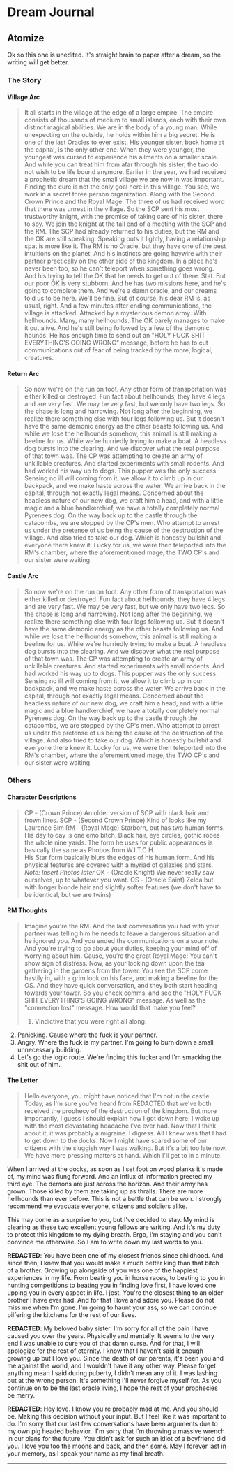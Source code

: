 # Dream Journal
## Atomize
Ok so this one is unedited. It's straight brain to paper after a dream, so the writing will get better.

### The Story
#### Village Arc
> It all starts in the village at the edge of a large empire. The empire consists of thousands of medium to small islands, each with their own distinct magical abilities.
We are in the body of a young man. While unexpecting on the outside, he holds within him a big secret. He is one of the last Oracles to ever exist. His younger sister, back home at the capital, is the only other one. When they were younger, the youngest was cursed to experience his ailments on a smaller scale. And while you can treat him from afar through his sister, the two do not wish to be life bound anymore. Earlier in the year, we had received a prophetic dream that the small village we are now in was important.
Finding the cure is not the only goal here in this village. You see, we work in a secret three person organization. Along with the Second Crown Prince and the Royal Mage. The three of us had received word that there was unrest in the village. So the SCP sent his most trustworthy knight, with the promise of taking care of his sister, there to spy.
We join the knight at the tail end of a meeting with the SCP and the RM. The SCP had already returned to his duties, but the RM and the OK are still speaking. Speaking puts it lightly, having a relationship spat is more like it. The RM is no Oracle, but they have one of the best intuitions on the planet. And his instincts are going haywire with their partner practically on the other side of the kingdom. In a place he's never been too, so he can't teleport when something goes wrong. And his trying to tell the OK that he needs to get out of there. Stat.
But our poor OK is very stubborn. And he has two missions here, and he's going to complete them. And we're a damn oracle, and our dreams told us to be here. We'll be fine. But of course, his dear RM is, as usual, right. And a few minutes after ending communications, the village is attacked. Attacked by a mysterious demon army. With hellhounds. Many, many hellhounds. The OK barely manages to make it out alive. And he's still being followed by a few of the demonic hounds. He has enough time to send out an "HOLY FUCK SHIT EVERYTHING'S GOING WRONG" message, before he has to cut communications out of fear of being tracked by the more, logical, creatures.

#### Return Arc
> So now we're on the run on foot. Any other form of transportation was either killed or destroyed. Fun fact about hellhounds, they have 4 legs and are very fast. We may be very fast, but we only have two legs. So the chase is long and harrowing. Not long after the beginning, we realize there something else with four legs following us. But it doesn't have the same demonic energy as the other beasts following us. And while we lose the hellhounds somehow, this animal is still making a beeline for us.
While we're hurriedly trying to make a boat. A headless dog bursts into the clearing. And we discover what the real purpose of that town was. The CP was attempting to create an army of unkillable creatures. And started experiments with small rodents. And had worked his way up to dogs. This pupper was the only success. Sensing no ill will coming from it, we allow it to climb up in our backpack, and we make haste across the water.
We arrive back in the capital, through not exactly legal means. Concerned about the headless nature of our new dog, we craft him a head, and with a little magic and a blue handkerchief, we have a totally completely normal Pyrenees dog.
On the way back up to the castle through the catacombs, we are stopped by the CP's men. Who attempt to arrest us under the pretense of us being the cause of the destruction of the village. And also tried to take our dog. Which is honestly bullshit and everyone there knew it. Lucky for us, we were then teleported into the RM's chamber, where the aforementioned mage, the TWO CP's and our sister were waiting.

#### Castle Arc
> So now we're on the run on foot. Any other form of transportation was either killed or destroyed. Fun fact about hellhounds, they have 4 legs and are very fast. We may be very fast, but we only have two legs. So the chase is long and harrowing. Not long after the beginning, we realize there something else with four legs following us. But it doesn't have the same demonic energy as the other beasts following us. And while we lose the hellhounds somehow, this animal is still making a beeline for us.
While we're hurriedly trying to make a boat. A headless dog bursts into the clearing. And we discover what the real purpose of that town was. The CP was attempting to create an army of unkillable creatures. And started experiments with small rodents. And had worked his way up to dogs. This pupper was the only success. Sensing no ill will coming from it, we allow it to climb up in our backpack, and we make haste across the water.
We arrive back in the capital, through not exactly legal means. Concerned about the headless nature of our new dog, we craft him a head, and with a little magic and a blue handkerchief, we have a totally completely normal Pyrenees dog.
On the way back up to the castle through the catacombs, we are stopped by the CP's men. Who attempt to arrest us under the pretense of us being the cause of the destruction of the village. And also tried to take our dog. Which is honestly bullshit and everyone there knew it. Lucky for us, we were then teleported into the RM's chamber, where the aforementioned mage, the TWO CP's and our sister were waiting.

### Others
#### Character Descriptions
> CP - (Crown Prince) An older version of SCP with black hair and frown lines.
SCP - (Second Crown Prince) Kind of looks like my Laurence Sim
RM - (Royal Mage) Starborn, but has two human forms. His day to day is one emo bitch. Black hair, eye circles, gothic robes the whole nine yards. The form he uses for public appearances is basically the same as Phobos from W.I.T.C.H.  
His Star form basically blurs the edges of his human form. And his physical features are covered with a myriad of galaxies and stars. *Note: Insert Photos later*
OK - (Oracle Knight) We never really saw ourselves, up to whatever you want.
OS - (Oracle Saint) Zelda but with longer blonde hair and slightly softer features (we don't have to be identical, but we are twins)

#### RM Thoughts
> Imagine you're the RM. And the last conversation you had with your partner was telling him he needs to leave a dangerous situation and he ignored you. And you ended the communications on a sour note. And you're trying to go about your duties, keeping your mind off of worrying about him. Cause, you’re the great Royal Mage! You can't show sign of distress.
Now, as your looking down upon the tea gathering in the gardens from the tower. You see the SCP come hastily in, with a grim look on his face, and making a beeline for the OS. And they have quick conversation, and they both start heading towards your tower. So you check comms, and see the "HOLY FUCK SHIT EVERYTHING'S GOING WRONG" message. As well as the "connection lost" message. How would that make you feel?
> 1. Vindictive that you were right all along.
 2. Panicking. Cause where the fuck is your partner.
3. Angry. Where the fuck is my partner. I'm going to burn down a small unnecessary building.
4. Let's go the logic route. We're finding this fucker and I'm smacking the shit out of him.

#### The Letter
> Hello everyone, you might have noticed that I'm not in the castle. Today, as I'm sure you've heard from REDACTED that we've both received the prophecy of the destruction of the kingdom. But more importantly, I guess I should explain how I got down here. I woke up with the most devastating headache I've ever had. Now that I think about it, it was probably a migraine. I digress. All I knew was that I had to get down to the docks. Now I might have scared some of our citizens with the sluggish way I was walking. But it's a bit too late now. We have more pressing matters at hand. Which I'll get to in a minute.

When I arrived at the docks, as soon as I set foot on wood planks it's made of, my mind was flung forward. And an influx of information greeted my third eye. The demons are just across the horizon. And their army has grown. Those killed by them are taking up as thralls. There are more hellhounds than ever before. This is not a battle that can be won. I strongly recommend we evacuate everyone, citizens and soldiers alike.

This may come as a surprise to you, but I've decided to stay. My mind is clearing as these two excellent young fellows are writing. And it's my duty to protect this kingdom to my dying breath. Ergo, I'm staying and you can't convince me otherwise. So I am to write down my last words to you.

**REDACTED**: You have been one of my closest friends since childhood. And since then, I knew that you would make a much better king than that bitch of a brother. Growing up alongside of you was one of the happiest experiences in my life. From beating you in horse races, to beating to you in hunting competitions to beating you in finding love first, I have loved one upping you in every aspect in life. I jest. You're the closest thing to an older brother I have ever had. And for that I love and adore you. Please do not miss me when I'm gone. I'm going to haunt your ass, so we can continue pilfering the kitchens for the rest of our lives.

**REDACTED**: My beloved baby sister. I'm sorry for all of the pain I have caused you over the years. Physically and mentally. It seems to the very end I was unable to cure you of that damn curse. And for that, I will apologize for the rest of eternity. I know that I haven't said it enough growing up but I love you. Since the death of our parents, it's been you and me against the world, and I wouldn't have it any other way. Please forget anything mean I said during puberty, I didn't mean any of it. I was lashing out at the wrong person. It's something I'll never forgive myself for. As you continue on to be the last oracle living, I hope the rest of your prophecies be merry.

**REDACTED**: Hey love. I know you're probably mad at me. And you should be. Making this decision without your input. But I feel like it was important to do. I'm sorry that our last few conversations have been arguments due to my own pig headed behavior.  I'm sorry that I'm throwing a massive wrench in our plans for the future. You didn't ask for such an idiot of a boyfriend did you. I love you too the moons and back, and then some. May I forever last in your memory, as I speak your name as my final breath.
_ _ _ _